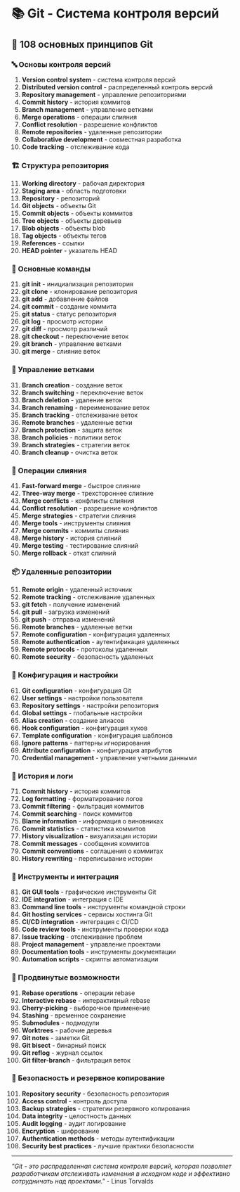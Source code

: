 # 📚 Git - Система контроля версий

## 🌟 108 основных принципов Git

### 🔤 Основы контроля версий

1. **Version control system** - система контроля версий
2. **Distributed version control** - распределенный контроль версий
3. **Repository management** - управление репозиториями
4. **Commit history** - история коммитов
5. **Branch management** - управление ветками
6. **Merge operations** - операции слияния
7. **Conflict resolution** - разрешение конфликтов
8. **Remote repositories** - удаленные репозитории
9. **Collaborative development** - совместная разработка
10. **Code tracking** - отслеживание кода

### 🏗️ Структура репозитория

11. **Working directory** - рабочая директория
12. **Staging area** - область подготовки
13. **Repository** - репозиторий
14. **Git objects** - объекты Git
15. **Commit objects** - объекты коммитов
16. **Tree objects** - объекты деревьев
17. **Blob objects** - объекты blob
18. **Tag objects** - объекты тегов
19. **References** - ссылки
20. **HEAD pointer** - указатель HEAD

### 🔄 Основные команды

21. **git init** - инициализация репозитория
22. **git clone** - клонирование репозитория
23. **git add** - добавление файлов
24. **git commit** - создание коммита
25. **git status** - статус репозитория
26. **git log** - просмотр истории
27. **git diff** - просмотр различий
28. **git checkout** - переключение веток
29. **git branch** - управление ветками
30. **git merge** - слияние веток

### 🎯 Управление ветками

31. **Branch creation** - создание веток
32. **Branch switching** - переключение веток
33. **Branch deletion** - удаление веток
34. **Branch renaming** - переименование веток
35. **Branch tracking** - отслеживание веток
36. **Remote branches** - удаленные ветки
37. **Branch protection** - защита веток
38. **Branch policies** - политики веток
39. **Branch strategies** - стратегии веток
40. **Branch cleanup** - очистка веток

### 🧪 Операции слияния

41. **Fast-forward merge** - быстрое слияние
42. **Three-way merge** - трехстороннее слияние
43. **Merge conflicts** - конфликты слияния
44. **Conflict resolution** - разрешение конфликтов
45. **Merge strategies** - стратегии слияния
46. **Merge tools** - инструменты слияния
47. **Merge commits** - коммиты слияния
48. **Merge history** - история слияний
49. **Merge testing** - тестирование слияний
50. **Merge rollback** - откат слияний

### 📦 Удаленные репозитории

51. **Remote origin** - удаленный источник
52. **Remote tracking** - отслеживание удаленных
53. **git fetch** - получение изменений
54. **git pull** - загрузка изменений
55. **git push** - отправка изменений
56. **Remote branches** - удаленные ветки
57. **Remote configuration** - конфигурация удаленных
58. **Remote authentication** - аутентификация удаленных
59. **Remote protocols** - протоколы удаленных
60. **Remote security** - безопасность удаленных

### 🔧 Конфигурация и настройки

61. **Git configuration** - конфигурация Git
62. **User settings** - настройки пользователя
63. **Repository settings** - настройки репозитория
64. **Global settings** - глобальные настройки
65. **Alias creation** - создание алиасов
66. **Hook configuration** - конфигурация хуков
67. **Template configuration** - конфигурация шаблонов
68. **Ignore patterns** - паттерны игнорирования
69. **Attribute configuration** - конфигурация атрибутов
70. **Credential management** - управление учетными данными

### 🧮 История и логи

71. **Commit history** - история коммитов
72. **Log formatting** - форматирование логов
73. **Commit filtering** - фильтрация коммитов
74. **Commit searching** - поиск коммитов
75. **Blame information** - информация о виновниках
76. **Commit statistics** - статистика коммитов
77. **History visualization** - визуализация истории
78. **Commit messages** - сообщения коммитов
79. **Commit conventions** - соглашения о коммитах
80. **History rewriting** - переписывание истории

### 🎨 Инструменты и интеграция

81. **Git GUI tools** - графические инструменты Git
82. **IDE integration** - интеграция с IDE
83. **Command line tools** - инструменты командной строки
84. **Git hosting services** - сервисы хостинга Git
85. **CI/CD integration** - интеграция с CI/CD
86. **Code review tools** - инструменты проверки кода
87. **Issue tracking** - отслеживание проблем
88. **Project management** - управление проектами
89. **Documentation tools** - инструменты документации
90. **Automation scripts** - скрипты автоматизации

### 🚀 Продвинутые возможности

91. **Rebase operations** - операции rebase
92. **Interactive rebase** - интерактивный rebase
93. **Cherry-picking** - выборочное применение
94. **Stashing** - временное сохранение
95. **Submodules** - подмодули
96. **Worktrees** - рабочие деревья
97. **Git notes** - заметки Git
98. **Git bisect** - бинарный поиск
99. **Git reflog** - журнал ссылок
100. **Git filter-branch** - фильтрация веток

### 🧪 Безопасность и резервное копирование

101. **Repository security** - безопасность репозитория
102. **Access control** - контроль доступа
103. **Backup strategies** - стратегии резервного копирования
104. **Data integrity** - целостность данных
105. **Audit logging** - аудит логирование
106. **Encryption** - шифрование
107. **Authentication methods** - методы аутентификации
108. **Security best practices** - лучшие практики безопасности

---

*"Git - это распределенная система контроля версий, которая позволяет разработчикам отслеживать изменения в исходном коде и эффективно сотрудничать над проектами."* - Linus Torvalds
